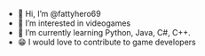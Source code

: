 - 👋 Hi, I’m @fattyhero69
- 👀 I’m interested in videogames
- 🌱 I’m currently learning Python, Java, C#, C++.
- 😁 I would love to contribute to game developers
<!---
fattyhero69/fattyhero69 is a ✨ special ✨ repository because its `README.md` (this file) appears on your GitHub profile.
You can click the Preview link to take a look at your changes.
--->
